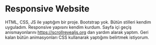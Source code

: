 # Responsive Website

HTML, CSS, JS ile yaptığım bir proje.
Bootstrap yok. Bütün stilleri kendim uyguladım. Responsive yapısını kendim kurdum.
Sayfa içi geçiş anismayonlarını https://scrollrevealjs.org dan yardım alarak yaptım.
Geri kalan bütün animasyonları CSS kullanarak yaptığımı belirtmek istiyorum.
